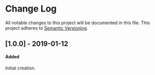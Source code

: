 # Change Log

All notable changes to this project will be documented in this file.
This project adheres to [Semantic Versioning](http://semver.org/).

## [1.0.0] - 2019-01-12

#### Added

Initial creation.
